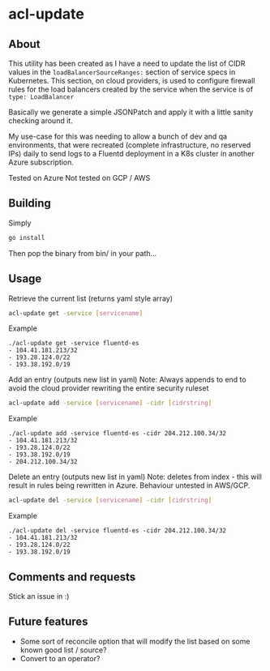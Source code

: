 # acl-update
## About
This utility has been created as I have a need to update the list of CIDR values in the `loadBalancerSourceRanges:` section of service specs in Kubernetes.
This section, on cloud providers, is used to configure firewall rules for the load balancers created by the service when the service is of `type: LoadBalancer`

Basically we generate a simple JSONPatch and apply it with a little sanity checking around it.

My use-case for this was needing to allow a bunch of dev and qa environments, that were recreated (complete infrastructure, no reserved IPs) daily to send logs to a Fluentd deployment in a K8s cluster in another Azure subscription.

Tested on Azure
Not tested on GCP / AWS 

## Building
Simply
```bash
go install
```
Then pop the binary from bin/ in your path... 

## Usage
Retrieve the current list (returns yaml style array)
```bash
acl-update get -service [servicename]
```

Example

```shell
./acl-update get -service fluentd-es
- 104.41.181.213/32
- 193.28.124.0/22
- 193.38.192.0/19
```


Add an entry (outputs new list in yaml)
Note: Always appends to end to avoid the cloud provider rewriting the entire security ruleset
```bash
acl-update add -service [servicename] -cidr [cidrstring]
```

Example
```shell
./acl-update add -service fluentd-es -cidr 204.212.100.34/32
- 104.41.181.213/32
- 193.28.124.0/22
- 193.38.192.0/19
- 204.212.100.34/32
```

Delete an entry (outputs new list in yaml)
Note: deletes from index - this will result in rules being rewritten in Azure.  Behaviour untested in AWS/GCP.
```bash
acl-update del -service [servicename] -cidr [cidrstring]
```

Example
```shell
./acl-update del -service fluentd-es -cidr 204.212.100.34/32
- 104.41.181.213/32
- 193.28.124.0/22
- 193.38.192.0/19
```

## Comments and requests
Stick an issue in :)

## Future features
- Some sort of reconcile option that will modify the list based on some known good list / source?
- Convert to an operator?